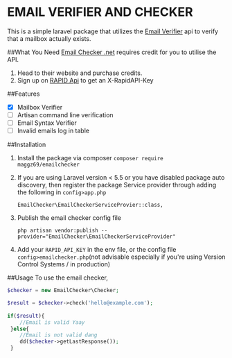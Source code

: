 # EMAIL VERIFIER AND CHECKER
 This is a simple laravel package that utilizes the [Email Verifier](https://email-checker.net) api to verify that a mailbox actually exists.
 
 ##What You Need 
[Email Checker .net](https://email-checker.net) requires credit for you to utilise the API. 
1. Head to their website and purchase credits.
2. Sign up on [RAPID Api](https://rapidapi.com)  to get an X-RapidAPI-Key

##Features
- [x] Mailbox Verifier
- [ ] Artisan command line verification
- [ ] Email Syntax Verifier
- [ ] Invalid emails log in table

##Installation
1. Install the package via composer `composer require maggz69/emailchecker`
2. If you are using Laravel version < 5.5 or you have disabled package auto discovery, then register the package Service 
provider through adding the following in `config>app.php`
    
    ` EmailChecker\EmailCheckerServiceProvier::class, `
3. Publish the email checker config file

    `php artisan vendor:publish --provider="EmailChecker\EmailCheckerServiceProvider"`

4. Add your `RAPID_API_KEY` in the env file, or the config file `config>emailchecker.php`(not advisable especially if you're using Version Control Systems / in production)

##Usage
To use the email checker, 

```php
$checker = new EmailChecker\Checker;

$result = $checker->check('hello@example.com');
 
if($result){
    //Email is valid Yaay
 }else{
    //Email is not valid dang
    dd($checker->getLastResponse());
 }
```
